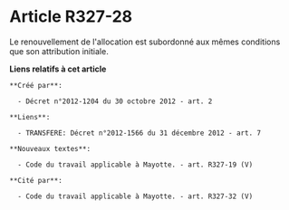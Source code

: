# Article R327-28

Le renouvellement de l'allocation est subordonné aux mêmes conditions que son attribution initiale.

**Liens relatifs à cet article**

	**Créé par**:

	  - Décret n°2012-1204 du 30 octobre 2012 - art. 2

	**Liens**:

	  - TRANSFERE: Décret n°2012-1566 du 31 décembre 2012 - art. 7

	**Nouveaux textes**:

	  - Code du travail applicable à Mayotte. - art. R327-19 (V)

	**Cité par**:

	  - Code du travail applicable à Mayotte. - art. R327-32 (V)
